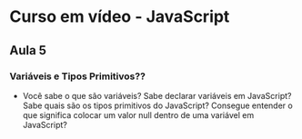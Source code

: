# Curso em vídeo - JavaScript 

## Aula 5
### Variáveis e Tipos Primitivos??
- Você sabe o que são variáveis? Sabe declarar variáveis em JavaScript? Sabe quais são os tipos primitivos do JavaScript? Consegue entender o que significa colocar um valor null dentro de uma variável em JavaScript?
